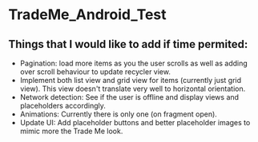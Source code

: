 # TradeMe_Android_Test

## Things that I would like to add if time permited:
* Pagination: load more items as you the user scrolls as well as adding over scroll behaviour to update recycler view.
* Implement both list view and grid view for items (currently just grid view). This view doesn't translate very well to horizontal orientation.
* Network detection: See if the user is offline and display views and placeholders accordingly.
* Animations: Currently there is only one (on fragment open).
* Update UI: Add placeholder buttons and better placeholder images to mimic more the Trade Me look.

